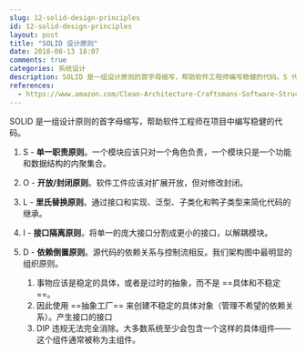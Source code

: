 ```yaml
---
slug: 12-solid-design-principles
id: 12-solid-design-principles
layout: post
title: "SOLID 设计原则"
date: 2018-08-13 18:07
comments: true
categories: 系统设计
description: SOLID 是一组设计原则的首字母缩写，帮助软件工程师编写稳健的代码。S 代表单一职责原则，O 代表开放/封闭原则，L 代表里氏替换原则，I 代表接口隔离原则，D 代表依赖倒置原则。
references:
  - https://www.amazon.com/Clean-Architecture-Craftsmans-Software-Structure/dp/0134494164
---
```


SOLID 是一组设计原则的首字母缩写，帮助软件工程师在项目中编写稳健的代码。

1. S - **单一职责原则**。一个模块应该只对一个角色负责，一个模块只是一个功能和数据结构的内聚集合。

2. O - **开放/封闭原则**。软件工件应该对扩展开放，但对修改封闭。

3. L - **里氏替换原则**。通过接口和实现、泛型、子类化和鸭子类型来简化代码的继承。

4. I - **接口隔离原则**。将单一的庞大接口分割成更小的接口，以解耦模块。

5. D - **依赖倒置原则**。源代码的依赖关系与控制流相反。我们架构图中最明显的组织原则。
      1. 事物应该是稳定的具体，或者是过时的抽象，而不是 ==具体和不稳定==。
      2. 因此使用 ==抽象工厂== 来创建不稳定的具体对象（管理不希望的依赖关系）。产生接口的接口
      3. DIP 违规无法完全消除。大多数系统至少会包含一个这样的具体组件——这个组件通常被称为主组件。